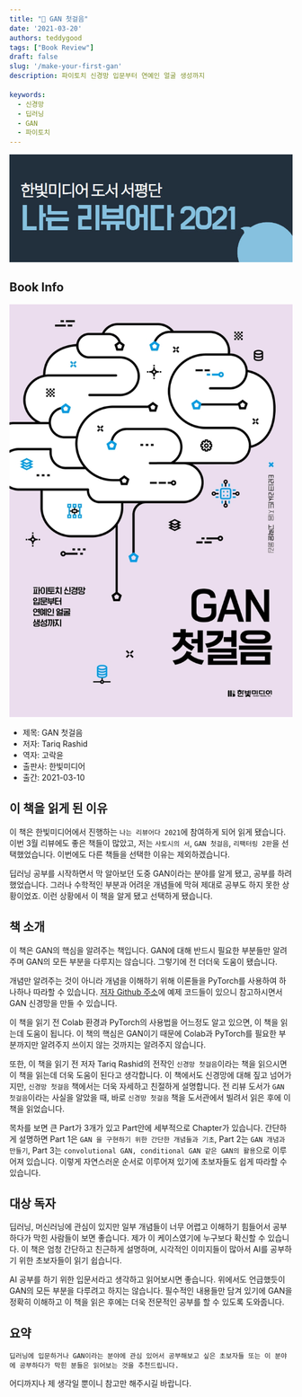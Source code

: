```yaml
---  
title: "📖 GAN 첫걸음"  
date: '2021-03-20'
authors: teddygood
tags: ["Book Review"]
draft: false
slug: '/make-your-first-gan'
description: 파이토치 신경망 입문부터 연예인 얼굴 생성까지

keywords:
  - 신경망
  - 딥러닝
  - GAN
  - 파이토치
---
```


![나는 리뷰어다 2021](../assets/I-am-reviewer-2021.jpg)

## Book Info

[![책](../assets/review/Make-your-first-gan.jpg)](http://www.kyobobook.co.kr/product/detailViewKor.laf?ejkGb=KOR&mallGb=KOR&barcode=9791162243954&orderClick=LEa&Kc=)

- 제목: GAN 첫걸음
- 저자: Tariq Rashid
- 역자: 고락윤
- 출판사: 한빛미디어
- 출간: 2021-03-10

## 이 책을 읽게 된 이유

이 책은 한빛미디어에서 진행하는 `나는 리뷰어다 2021`에 참여하게 되어 읽게 됐습니다. 이번 3월 리뷰에도 좋은 책들이 많았고, 저는 `사토시의 서`, `GAN 첫걸음`, `리팩터링 2판`을 선택했었습니다. 이번에도 다른 책들을 선택한 이유는 제외하겠습니다.

딥러닝 공부를 시작하면서 막 알아보던 도중 GAN이라는 분야를 알게 됐고, 공부를 하려 했었습니다. 그러나 수학적인 부분과 어려운 개념들에 막혀 제대로 공부도 하지 못한 상황이었죠. 이런 상황에서 이 책을 알게 됐고 선택하게 됐습니다.

## 책 소개

이 책은 GAN의 핵심을 알려주는 책입니다. GAN에 대해 반드시 필요한 부분들만 알려주며 GAN의 모든 부분을 다루지는 않습니다. 그렇기에 전 더더욱 도움이 됐습니다. 

개념만 알려주는 것이 아니라 개념을 이해하기 위해 이론들을 PyTorch를 사용하여 하나하나 따라할 수 있습니다. [저자 Github 주소](https://github.com/makeyourownneuralnetwork)에 예제 코드들이 있으니 참고하시면서 GAN 신경망을 만들 수 있습니다. 

이 책을 읽기 전 Colab 환경과 PyTorch의 사용법을 어느정도 알고 있으면, 이 책을 읽는데 도움이 됩니다. 이 책의 핵심은 GAN이기 때문에 Colab과 PyTorch를 필요한 부분까지만 알려주지 쓰이지 않는 것까지는 알려주지 않습니다.

또한, 이 책을 읽기 전 저자 Tariq Rashid의 전작인 `신경망 첫걸음`이라는 책을 읽으시면 이 책을 읽는데 더욱 도움이 된다고 생각합니다. 이 책에서도 신경망에 대해 짚고 넘어가지만, `신경망 첫걸음` 책에서는 더욱 자세하고 친절하게 설명합니다. 전 리뷰 도서가 `GAN 첫걸음`이라는 사실을 알았을 때, 바로 `신경망 첫걸음` 책을 도서관에서 빌려서 읽은 후에 이 책을 읽었습니다. 

목차를 보면 큰 Part가 3개가 있고 Part안에 세부적으로 Chapter가 있습니다. 간단하게 설명하면 Part 1은 `GAN 을 구현하기 위한 간단한 개념들과 기초`, Part 2는 `GAN 개념과 만들기`, Part 3는 `convolutional GAN, conditional GAN 같은 GAN의 활용`으로 이루어져 있습니다. 이렇게 자연스러운 순서로 이루어져 있기에 초보자들도 쉽게 따라할 수 있습니다.

## 대상 독자

딥러닝, 머신러닝에 관심이 있지만 일부 개념들이 너무 어렵고 이해하기 힘들어서 공부하다가 막힌 사람들이 보면 좋습니다. 제가 이 케이스였기에 누구보다 확신할 수 있습니다. 이 책은 엄청 간단하고 친근하게 설명하며, 시각적인 이미지들이 많아서 AI를 공부하기 위한 초보자들이 읽기 쉽습니다. 

AI 공부를 하기 위한 입문서라고 생각하고 읽어보시면 좋습니다. 위에서도 언급했듯이 GAN의 모든 부분을 다루려고 하지는 않습니다. 필수적인 내용들만 담겨 있기에 GAN을 정확히 이해하고 이 책을 읽은 후에는 더욱 전문적인 공부를 할 수 있도록 도와줍니다. 

## 요약

`딥러닝에 입문하거나 GAN이라는 분야에 관심 있어서 공부해보고 싶은 초보자들 또는 이 분야에 공부하다가 막힌 분들은 읽어보는 것을 추천드립니다.`

어디까지나 제 생각일 뿐이니 참고만 해주시길 바랍니다.